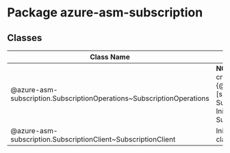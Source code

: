 # Package azure-asm-subscription
## Classes
| Class Name | Description |
|---|---|
| @azure-asm-subscription.SubscriptionOperations~SubscriptionOperations |__NOTE__: An instance of this class is automatically created for an instance of the [SubscriptionClient] {@link SubscriptionClient~SubscriptionClient}. See [subscriptions] {@link SubscriptionClient~SubscriptionClient#subscriptions}. Initializes a new instance of the SubscriptionOperations class.|
| @azure-asm-subscription.SubscriptionClient~SubscriptionClient |Initializes a new instance of the SubscriptionClient class.|
